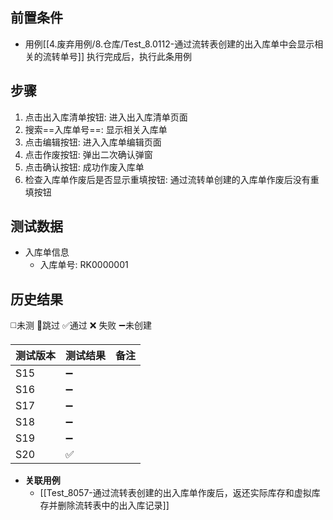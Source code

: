 
## 前置条件

- 用例[[4.废弃用例/8.仓库/Test_8.0112-通过流转表创建的出入库单中会显示相关的流转单号]] 执行完成后，执行此条用例

## 步骤

1. 点击出入库清单按钮: 进入出入库清单页面
2. 搜索==入库单号==: 显示相关入库单
3. 点击编辑按钮: 进入入库单编辑页面
4. 点击作废按钮: 弹出二次确认弹窗
5. 点击确认按钮: 成功作废入库单
6. 检查入库单作废后是否显示重填按钮: 通过流转单创建的入库单作废后没有重填按钮

## 测试数据

- 入库单信息
	- 入库单号: RK0000001

## 历史结果
 ◻️未测    🚫跳过     ✅通过    ❌ 失败    ➖未创建
  
| 测试版本 | 测试结果 | 备注 |
| ---- | ---- | ---- |
| S15 | ➖ |  |
| S16 | ➖ |  |
| S17 | ➖ |  |
| S18 | ➖ |  |
| S19 | ➖ |  |
| S20 | ✅ |  |

- **关联用例** 
	- [[Test_8057-通过流转表创建的出入库单作废后，返还实际库存和虚拟库存并删除流转表中的出入库记录]] 


